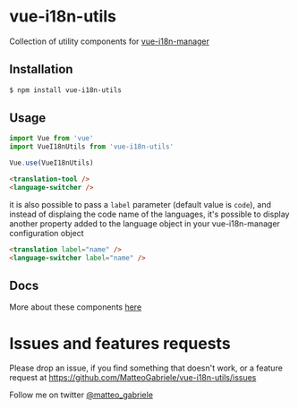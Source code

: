 # vue-i18n-utils

Collection of utility components for [vue-i18n-manager](https://github.com/MatteoGabriele/vue-i18n-manager)

## Installation

```bash
$ npm install vue-i18n-utils
```

## Usage

```js
import Vue from 'vue'
import VueI18nUtils from 'vue-i18n-utils'

Vue.use(VueI18nUtils)
```

```html
<translation-tool />
<language-switcher />
```

it is also possible to pass a `label` parameter (default value is `code`), and instead of displaing the code name of the languages, it's possible to display another property added to the language object in your vue-i18n-manager configuration object

```html
<translation label="name" />
<language-switcher label="name" />
```

## Docs

More about these components [here](https://matteogabriele.gitbooks.io/vue-i18n-manager/content/components.html)

# Issues and features requests
Please drop an issue, if you find something that doesn't work, or a feature request at https://github.com/MatteoGabriele/vue-i18n-utils/issues

Follow me on twitter [@matteo_gabriele](https://twitter.com/matteo_gabriele)
